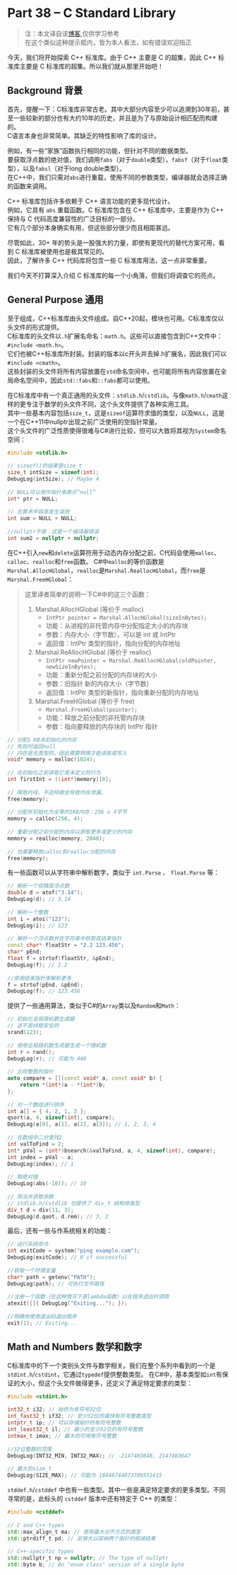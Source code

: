# Part 38 – C Standard Library

> 注：本文译自该[博客](https://www.jacksondunstan.com/articles/6359),仅供学习参考
> </br>在这个类似这种提示框内，皆为本人看法，如有错误欢迎指正

今天，我们将开始探索 C++ 标准库。由于 C++ 主要是 C 的超集，因此 C++ 标准库主要是 C 标准库的超集。所以我们就从那里开始吧！

## Background  背景

首先，提醒一下：C标准库非常古老。其中大部分内容至少可以追溯到30年前，甚至一些较新的部分也有大约10年的历史，并且是为了与原始设计相匹配而构建的。
</br>C语言本身也非常简单。其缺乏的特性影响了库的设计。

例如，有一些“家族”函数执行相同的功能，但针对不同的数据类型。
</br>要获取浮点数的绝对值，我们调用`fabs`（对于`double`类型），`fabsf`（对于`float`类型），以及`fabsl`（对于long double类型）。
</br>在C++中，我们只需对`abs`进行重载，使用不同的参数类型，编译器就会选择正确的函数来调用。

C++ 标准库包括许多依赖于 C++ 语言功能的更多现代设计。
</br>例如，它具有 `abs` 重载函数。C 标准库包含在 C++ 标准库中，主要是作为 C++ 保持与 C 代码高度兼容性的广泛目标的一部分。
</br>它有几个部分本身确实有用，但这些部分很少而且相距甚远。

尽管如此，30+ 年的势头是一股强大的力量，即使有更现代的替代方案可用，看到 C 标准库被使用也是极其常见的。
</br>因此，了解许多 C++ 代码库将包含一些 C 标准库用法，这一点非常重要。

我们今天不打算深入介绍 C 标准库的每一个小角落，但我们将调查它的亮点。

## General Purpose  通用

至于组成，C++标准库由头文件组成。自C++20起，模块也可用。C标准库仅以头文件的形式提供。
</br>C标准库的头文件以`.h`扩展名命名：`math.h`。这些可以直接包含到C++文件中：`#include <math.h>`。
</br>它们也被C++标准库所封装。封装的版本以c开头并去掉.h扩展名，因此我们可以`#include <cmath>`。
</br>这些封装的头文件将所有内容放置在`std`命名空间中，也可能将所有内容放置在全局命名空间中，因此`std::fabs`和`::fabs`都可以使用。

在C标准库中有一个真正通用的头文件：`stdlib.h`/`cstdlib`。与像`math.h`/`cmath`这样的更专注于数学的头文件不同，这个头文件提供了各种实用工具。
</br>其中一些基本内容包括`size_t`，这是`sizeof`运算符求值的类型，以及`NULL`，这是一个在C++11中nullptr出现之前广泛使用的空指针常量。
</br>这个头文件的广泛性质使得很难与C#进行比较，但可以大致将其视为`System`命名空间：

```c++
#include <stdlib.h>
 
// sizeof()的结果是size_t
size_t intSize = sizeof(int);
DebugLog(intSize); // Maybe 4
 
// NULL可以用作指针来表示“null”
int* ptr = NULL;
 
// 在算术中容易发生误用
int sum = NULL + NULL;
 
//nullptr不是：这是一个编译器错误
int sum2 = nullptr + nullptr;
```

在C++引入`new`和`delete`运算符用于动态内存分配之前，C代码会使用`malloc`、`calloc`、`realloc`和`free`函数。
C#中`malloc`的等价函数是`Marshal.AllocHGlobal`，`realloc`是`Marshal.ReallocHGlobal`，而`free`是`Marshal.FreeHGlobal`：

> 这里译者简单的说明一下C#中的这三个函数：
> 1. Marshal.AllocHGlobal (等价于 malloc)
>    - `IntPtr pointer = Marshal.AllocHGlobal(sizeInBytes);`
>    - 功能：从进程的非托管内存中分配指定大小的内存块
>    - 参数：内存大小（字节数），可以是 int 或 IntPtr 
>    - 返回值：IntPtr 类型的指针，指向分配的内存地址
> 2. Marshal.ReAllocHGlobal (等价于 realloc)
>    - `IntPtr newPointer = Marshal.ReAllocHGlobal(oldPointer, newSizeInBytes);`
>    - 功能：重新分配之前分配的内存块的大小
>    - 参数：旧指针 新的内存大小（字节数）
>    - 返回值：IntPtr 类型的新指针，指向重新分配的内存地址
> 3. Marshal.FreeHGlobal (等价于 free)
>    - `Marshal.FreeHGlobal(pointer);`
>    - 功能：释放之前分配的非托管内存块
>    - 参数：指向要释放的内存块的 IntPtr 指针

```c++
// 分配1 KB未初始化的内存
// 失败时返回null
// 内存是无类型的，因此需要转换才能读取或写入
void* memory = malloc(1024);
 
// 在初始化之前读取它是未定义的行为
int firstInt = ((int*)memory)[0];
 
// 释放内存。不这样做会导致内存泄漏。
free(memory);
 
// 分配并初始化为全零的1KB内存：256 x 4字节
memory = calloc(256, 4);
 
// 重新分配之前分配的内存以获取更多或更少的内存
memory = realloc(memory, 2048);
 
// 也需要释放calloc和realloc分配的内存
free(memory);
```

有一些函数可以从字符串中解析数字，类似于 `int.Parse` 、 `float.Parse` 等：

```c++
// 解析一个双精度浮点数
double d = atof("3.14");
DebugLog(d); // 3.14
 
// 解析一个整数
int i = atoi("123");
DebugLog(i); // 123
 
// 解析一个浮点数并在字符串中获取其结束指针
const char* floatStr = "2.2 123.456";
char* pEnd;
float f = strtof(floatStr, &pEnd);
DebugLog(f); // 2.2
 
//使用结束指针来解析更多
f = strtof(pEnd, &pEnd);
DebugLog(f); // 123.456
```

提供了一些通用算法，类似于C#的`Array`类以及`Random`和`Math`：

```c++
// 初始化全局随机数生成器
// 这不是线程安全的
srand(123);
 
// 使用全局随机数生成器生成一个随机数
int r = rand();
DebugLog(r); // 可能为 440
 
// 比较整数的指针
auto compare = [](const void* a, const void* b) {
    return *(int*)a - *(int*)b;
};
 
// 对一个数组进行排序
int a[] = { 4, 2, 1, 3 };
qsort(a, 4, sizeof(int), compare);
DebugLog(a[0], a[1], a[2], a[3]); // 1, 2, 3, 4
 
// 在数组中二分查找2
int valToFind = 2;
int* pVal = (int*)bsearch(&valToFind, a, 4, sizeof(int), compare);
int index = pVal - a;
DebugLog(index); // 1
 
// 取绝对值
DebugLog(abs(-10)); // 10
 
// 除法并获取余数
// stdlib.h/cstdlib 也提供了 div_t 结构体类型
div_t d = div(11, 3);
DebugLog(d.quot, d.rem); // 3, 2
```

最后，还有一些与作系统相关的功能：

```c++
// 运行系统命令
int exitCode = system("ping example.com");
DebugLog(exitCode); // 0 if successful
 
//获取一个环境变量
char* path = getenv("PATH");
DebugLog(path); // 可执行文件路径
 
//注册一个函数（在这种情况下是lambda函数）以在程序退出时调用
atexit([]{ DebugLog("Exiting..."); });
 
//明确地使用退出码退出程序
exit(1); // Exiting...
```

## Math and Numbers  数学和数字

C标准库中的下一个类别头文件与数学相关。我们在整个系列中看到的一个是`stdint.h`/`cstdint`，它通过`typedef`提供整数类型。
在C#中，基本类型如`int`有保证的大小，但这个头文件做得更多，还定义了满足特定要求的类型：

```c++
#include <stdint.h>
 
int32_t i32; // 始终为有符号32位
int_fast32_t if32; // 至少32位的最快有符号整数类型
intptr_t ip; // 可以存储指针的有符号整数
int_least32_t il; // 最小的至少32位的有符号整数
intmax_t imax; // 最大的可用有符号整数
 
//32位整数的范围
DebugLog(INT32_MIN, INT32_MAX); // -2147483648, 2147483647
 
// 最大的size_t
DebugLog(SIZE_MAX); // 可能为 18446744073709551615
```

`stddef.h`/`cstddef` 中也有一些类型。其中一些是满足特定要求的更多类型。不同寻常的是，此标头的 `cstddef` 版本中还有特定于 C++ 的类型：

```c++
#include <cstddef>
 
// C and C++ types
std::max_align_t ma; // 使用最大对齐方式的类型
std::ptrdiff_t pd; // 足够大以容纳两个指针的相减结果
 
// C++-specific types
std::nullptr_t np = nullptr; // The type of nullptr
std::byte b; // An "enum class" version of a single byte
```






























